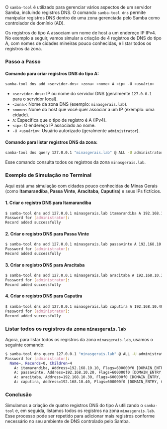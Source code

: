 O `samba-tool` é utilizado para gerenciar vários aspectos de um servidor Samba, incluindo registros DNS. O comando `samba-tool dns` permite manipular registros DNS dentro de uma zona gerenciada pelo Samba como controlador de domínio (AD).

Os registros do tipo A associam um nome de host a um endereço IP IPv4. No exemplo a seguir, vamos simular a criação de 4 registros de DNS do tipo A, com nomes de cidades mineiras pouco conhecidas, e listar todos os registros da zona.

### Passo a Passo

#### Comando para criar registros DNS do tipo A:

```bash
samba-tool dns add <servidor-dns> <zona> <nome> A <ip> -U <usuário>
```

- `<servidor-dns>`: IP ou nome do servidor DNS (geralmente `127.0.0.1` para o servidor local).
- `<zona>`: Nome da zona DNS (exemplo: `minasgerais.lab`).
- `<nome>`: Nome do host que você quer associar a um IP (exemplo: uma cidade).
- `A`: Especifica que o tipo de registro é A (IPv4).
- `<ip>`: O endereço IP associado ao nome.
- `-U <usuário>`: Usuário autorizado (geralmente `administrator`).

#### Comando para listar registros DNS da zona:

```bash
samba-tool dns query 127.0.0.1 "minasgerais.lab" @ ALL -U administrator
```

Esse comando consulta todos os registros da zona `minasgerais.lab`.

### Exemplo de Simulação no Terminal

Aqui está uma simulação com cidades pouco conhecidas de Minas Gerais (como **Itamarandiba**, **Passa Vinte**, **Aracitaba**, **Caputira**) e seus IPs fictícios.

#### 1. Criar o registro DNS para Itamarandiba

```bash
$ samba-tool dns add 127.0.0.1 minasgerais.lab itamarandiba A 192.168.10.10 -U administrator
Password for [administrator]:
Record added successfully
```

#### 2. Criar o registro DNS para Passa Vinte

```bash
$ samba-tool dns add 127.0.0.1 minasgerais.lab passavinte A 192.168.10.20 -U administrator
Password for [administrator]:
Record added successfully
```

#### 3. Criar o registro DNS para Aracitaba

```bash
$ samba-tool dns add 127.0.0.1 minasgerais.lab aracitaba A 192.168.10.30 -U administrator
Password for [administrator]:
Record added successfully
```

#### 4. Criar o registro DNS para Caputira

```bash
$ samba-tool dns add 127.0.0.1 minasgerais.lab caputira A 192.168.10.40 -U administrator
Password for [administrator]:
Record added successfully
```

### Listar todos os registros da zona `minasgerais.lab`

Agora, para listar todos os registros da zona `minasgerais.lab`, usamos o seguinte comando:

```bash
$ samba-tool dns query 127.0.0.1 "minasgerais.lab" @ ALL -U administrator
Password for [administrator]:
  Name=, Records=0, Children=4
    A: itamarandiba, Address=192.168.10.10, Flags=600000f0 [DOMAIN_ENTRY, CACHE_ENTRY]
    A: passavinte, Address=192.168.10.20, Flags=600000f0 [DOMAIN_ENTRY, CACHE_ENTRY]
    A: aracitaba, Address=192.168.10.30, Flags=600000f0 [DOMAIN_ENTRY, CACHE_ENTRY]
    A: caputira, Address=192.168.10.40, Flags=600000f0 [DOMAIN_ENTRY, CACHE_ENTRY]
```

### Conclusão

Simulamos a criação de quatro registros DNS do tipo A utilizando o `samba-tool` e, em seguida, listamos todos os registros na zona `minasgerais.lab`. Esse processo pode ser repetido para adicionar mais registros conforme necessário no seu ambiente de DNS controlado pelo Samba.